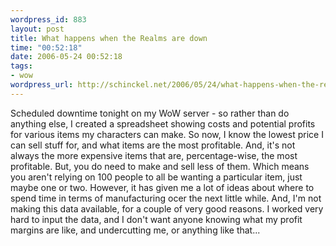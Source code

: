 ```yaml
--- 
wordpress_id: 883
layout: post
title: What happens when the Realms are down
time: "00:52:18"
date: 2006-05-24 00:52:18
tags: 
- wow
wordpress_url: http://schinckel.net/2006/05/24/what-happens-when-the-realms-are-down/
---
```

Scheduled downtime tonight on my WoW server - so rather than do anything else, I created a spreadsheet showing costs and potential profits for various items my characters can make. So now, I know the lowest price I can sell stuff for, and what items are the most profitable. And, it's not always the more expensive items that are, percentage-wise, the most profitable. But, you do need to make and sell less of them. Which means you aren't relying on 100 people to all be wanting a particular item, just maybe one or two. However, it has given me a lot of ideas about where to spend time in terms of manufacturing ocer the next little while. And, I'm not making this data available, for a couple of very good reasons. I worked very hard to input the data, and I don't want anyone knowing what my profit margins are like, and undercutting me, or anything like that... 
